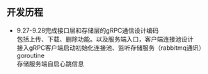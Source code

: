 ## 开发历程

- 9.27-9.28完成接口层和存储层的gRPC通信设计编码  
包括上传、下载、删除功能。以及服务端入口，客户端连接池设计  
接入gRPC客户端启动初始化连接池、监听存储服务（rabbitmq通讯）goroutine  
存储服务端自启心跳信息

